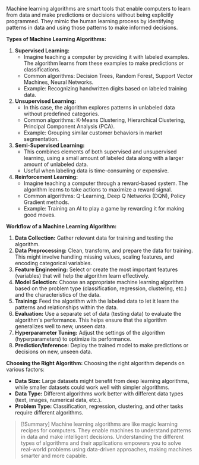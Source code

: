 Machine learning algorithms are smart tools that enable computers to learn from data and make predictions or decisions without being explicitly programmed. They mimic the human learning process by identifying patterns in data and using those patterns to make informed decisions.

**Types of Machine Learning Algorithms:**
1. **Supervised Learning:**
    - Imagine teaching a computer by providing it with labeled examples. The algorithm learns from these examples to make predictions or classifications.
    - Common algorithms: Decision Trees, Random Forest, Support Vector Machines, Neural Networks.
    - Example: Recognizing handwritten digits based on labeled training data.
2. **Unsupervised Learning:**
    - In this case, the algorithm explores patterns in unlabeled data without predefined categories.
    - Common algorithms: K-Means Clustering, Hierarchical Clustering, Principal Component Analysis (PCA).
    - Example: Grouping similar customer behaviors in market segmentation.
3. **Semi-Supervised Learning:**
    - This combines elements of both supervised and unsupervised learning, using a small amount of labeled data along with a larger amount of unlabeled data.
    - Useful when labeling data is time-consuming or expensive.
4. **Reinforcement Learning:**
    - Imagine teaching a computer through a reward-based system. The algorithm learns to take actions to maximize a reward signal.
    - Common algorithms: Q-Learning, Deep Q Networks (DQN), Policy Gradient methods.
    - Example: Training an AI to play a game by rewarding it for making good moves.

**Workflow of a Machine Learning Algorithm:**
1. **Data Collection:** Gather relevant data for training and testing the algorithm.
2. **Data Preprocessing:** Clean, transform, and prepare the data for training. This might involve handling missing values, scaling features, and encoding categorical variables.
3. **Feature Engineering:** Select or create the most important features (variables) that will help the algorithm learn effectively.
4. **Model Selection:** Choose an appropriate machine learning algorithm based on the problem type (classification, regression, clustering, etc.) and the characteristics of the data.
5. **Training:** Feed the algorithm with the labeled data to let it learn the patterns and relationships within the data.
6. **Evaluation:** Use a separate set of data (testing data) to evaluate the algorithm's performance. This helps ensure that the algorithm generalizes well to new, unseen data.
7. **Hyperparameter Tuning:** Adjust the settings of the algorithm (hyperparameters) to optimize its performance.
8. **Prediction/Inference:** Deploy the trained model to make predictions or decisions on new, unseen data.

**Choosing the Right Algorithm:**
Choosing the right algorithm depends on various factors:
- **Data Size:** Large datasets might benefit from deep learning algorithms, while smaller datasets could work well with simpler algorithms.
- **Data Type:** Different algorithms work better with different data types (text, images, numerical data, etc.).
- **Problem Type:** Classification, regression, clustering, and other tasks require different algorithms.

>[!Summary]
>Machine learning algorithms are like magic learning recipes for computers. They enable machines to understand patterns in data and make intelligent decisions. Understanding the different types of algorithms and their applications empowers you to solve real-world problems using data-driven approaches, making machines smarter and more capable.